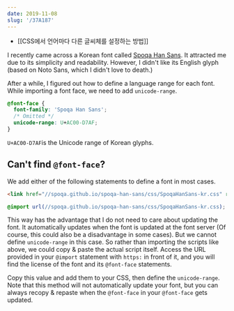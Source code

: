 ```yaml
---
date: 2019-11-08
slug: '/37A187'
---
```


- [[CSS에서 언어마다 다른 글씨체를 설정하는 방법]]

I recently came across a Korean font called [Spoqa Han Sans](https://spoqa.github.io/spoqa-han-sans/en-US/). It attracted me due to its simplicity and readability. However, I didn't like its English glyph (based on Noto Sans, which I didn't love to death.)

After a while, I figured out how to define a language range for each font. While importing a font face, we need to add `unicode-range`.

```css
@font-face {
  font-family: 'Spoqa Han Sans';
  /* Omitted */
  unicode-range: U+AC00-D7AF;
}
```

`U+AC00-D7AF`is the Unicode range of Korean glyphs.

## **Can't find `@font-face`?**

We add either of the following statements to define a font in most cases.

```html
<link href="//spoqa.github.io/spoqa-han-sans/css/SpoqaHanSans-kr.css" rel="stylesheet" type="text/css" />
```

```css
@import url(//spoqa.github.io/spoqa-han-sans/css/SpoqaHanSans-kr.css);
```

This way has the advantage that I do not need to care about updating the font. It automatically updates when the font is updated at the font server (Of course, this could also be a disadvantage in some cases). But we cannot define `unicode-range` in this case. So rather than importing the scripts like above, we could copy & paste the actual script itself. Access the URL provided in your `@import` statement with `https:` in front of it, and you will find the license of the font and its `@font-face` statements.

Copy this value and add them to your CSS, then define the `unicode-range`. Note that this method will not automatically update your font, but you can always recopy & repaste when the `@font-face` in your `@font-face` gets updated.
